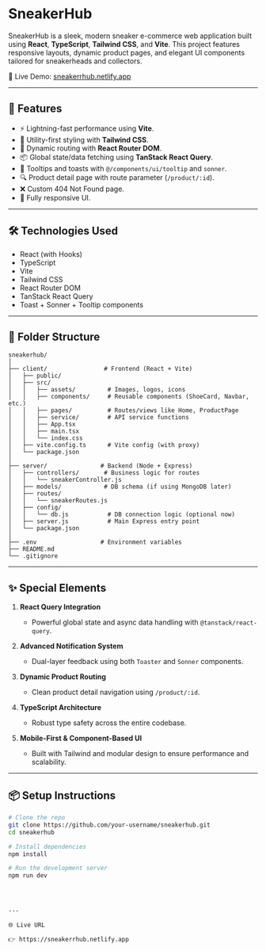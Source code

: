 # SneakerHub

SneakerHub is a sleek, modern sneaker e-commerce web application built using **React**, **TypeScript**, **Tailwind CSS**, and **Vite**. This project features responsive layouts, dynamic product pages, and elegant UI components tailored for sneakerheads and collectors.

🔗 Live Demo: [sneakerrhub.netlify.app](https://sneakerrhub.netlify.app)

---

## 🚀 Features

- ⚡ Lightning-fast performance using **Vite**.
- 🎨 Utility-first styling with **Tailwind CSS**.
- 🔄 Dynamic routing with **React Router DOM**.
- 📦 Global state/data fetching using **TanStack React Query**.
- 🎯 Tooltips and toasts with `@/components/ui/tooltip` and `sonner`.
- 🔍 Product detail page with route parameter (`/product/:id`).
- ❌ Custom 404 Not Found page.
- 📱 Fully responsive UI.

---

## 🛠️ Technologies Used

- React (with Hooks)
- TypeScript
- Vite
- Tailwind CSS
- React Router DOM
- TanStack React Query
- Toast + Sonner + Tooltip components

---

## 📂 Folder Structure

```
sneakerhub/
│
├── client/                # Frontend (React + Vite)
│   ├── public/
│   ├── src/
│   │   ├── assets/         # Images, logos, icons
│   │   ├── components/     # Reusable components (ShoeCard, Navbar, etc.)
│   │   ├── pages/          # Routes/views like Home, ProductPage
│   │   ├── service/        # API service functions
│   │   ├── App.tsx
│   │   ├── main.tsx
│   │   └── index.css
│   ├── vite.config.ts      # Vite config (with proxy)
│   └── package.json
│
├── server/               # Backend (Node + Express)
│   ├── controllers/       # Business logic for routes
│   │   └── sneakerController.js
│   ├── models/            # DB schema (if using MongoDB later)
│   ├── routes/
│   │   └── sneakerRoutes.js
│   ├── config/
│   │   └── db.js           # DB connection logic (optional now)
│   ├── server.js           # Main Express entry point
│   └── package.json
│
├── .env                  # Environment variables
├── README.md
└── .gitignore
```

---

## ✨ Special Elements

1. **React Query Integration**
   - Powerful global state and async data handling with `@tanstack/react-query`.

2. **Advanced Notification System**
   - Dual-layer feedback using both `Toaster` and `Sonner` components.

3. **Dynamic Product Routing**
   - Clean product detail navigation using `/product/:id`.

4. **TypeScript Architecture**
   - Robust type safety across the entire codebase.

5. **Mobile-First & Component-Based UI**
   - Built with Tailwind and modular design to ensure performance and scalability.

---

## 📦 Setup Instructions

```bash
# Clone the repo
git clone https://github.com/your-username/sneakerhub.git
cd sneakerhub

# Install dependencies
npm install

# Run the development server
npm run dev




---

🌐 Live URL

👉 https://sneakerrhub.netlify.app



